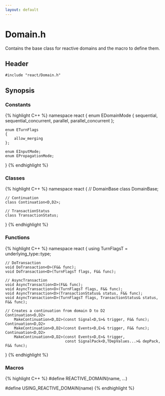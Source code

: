 ```yaml
---
layout: default
---
```

# Domain.h

Contains the base class for reactive domains and the macro to define them.

## Header
`#include "react/Domain.h"`

## Synopsis

### Constants
{% highlight C++ %}
namespace react
{
    enum EDomainMode
    {
        sequential,
        sequential_concurrent,
        parallel,
        parallel_concurrent
    };

    enum ETurnFlags
    {
        allow_merging
    };

    enum EInputMode;
    enum EPropagationMode;
}
{% endhighlight %}

### Classes
{% highlight C++ %}
namespace react
{
    // DomainBase
    class DomainBase<D>;

    // Continuation
    class Continuation<D,D2>;

    // TransactionStatus
    class TransactionStatus;
}
{% endhighlight %}

### Functions
{% highlight C++ %}
namespace react
{
    using TurnFlagsT = underlying_type<ETurnFlags>::type;

    // DoTransaction
    void DoTransaction<D>(F&& func);
    void DoTransaction<D>(TurnFlagsT flags, F&& func);

    // AsyncTransaction
    void AsyncTransaction<D>(F&& func);
    void AsyncTransaction<D>(TurnFlagsT flags, F&& func);
    void AsyncTransaction<D>(TransactionStatus& status, F&& func);
    void AsyncTransaction<D>(TurnFlagsT flags, TransactionStatus& status, F&& func);

    // Creates a continuation from domain D to D2
    Continuation<D,D2>
        MakeContinuation<D,D2>(const Signal<D,S>& trigger, F&& func);
    Continuation<D,D2>
        MakeContinuation<D,D2>(const Events<D,E>& trigger, F&& func);
    Continuation<D,D2>
        MakeContinuation<D,D2>(const Events<D,E>& trigger,
                               const SignalPack<D,TDepValues...>& depPack, F&& func);
}
{% endhighlight %}

### Macros
{% highlight C++ %}
#define REACTIVE_DOMAIN(name, ...)

#define USING_REACTIVE_DOMAIN(name)
{% endhighlight %}